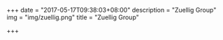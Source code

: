+++
date = "2017-05-17T09:38:03+08:00"
description = "Zuellig Group"
img = "img/zuellig.png"
title = "Zuellig Group"

+++
